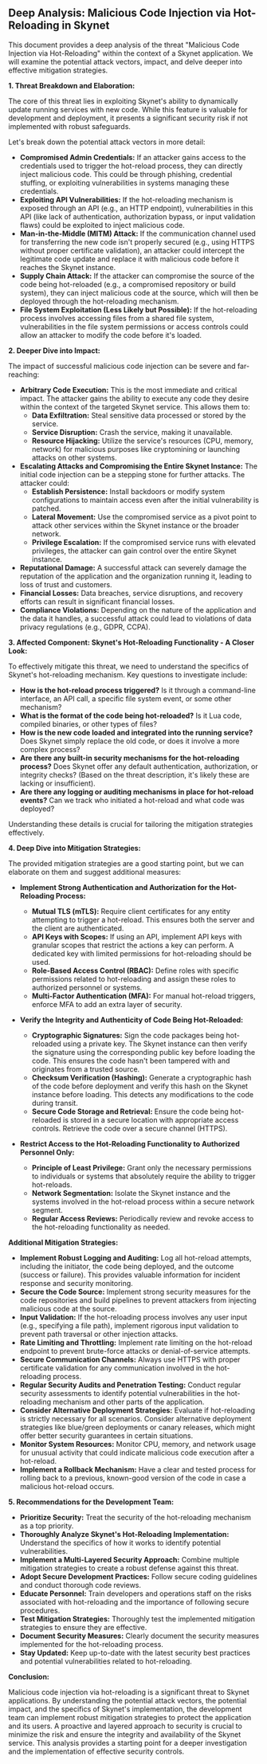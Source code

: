 ## Deep Analysis: Malicious Code Injection via Hot-Reloading in Skynet

This document provides a deep analysis of the threat "Malicious Code Injection via Hot-Reloading" within the context of a Skynet application. We will examine the potential attack vectors, impact, and delve deeper into effective mitigation strategies.

**1. Threat Breakdown and Elaboration:**

The core of this threat lies in exploiting Skynet's ability to dynamically update running services with new code. While this feature is valuable for development and deployment, it presents a significant security risk if not implemented with robust safeguards.

Let's break down the potential attack vectors in more detail:

* **Compromised Admin Credentials:** If an attacker gains access to the credentials used to trigger the hot-reload process, they can directly inject malicious code. This could be through phishing, credential stuffing, or exploiting vulnerabilities in systems managing these credentials.
* **Exploiting API Vulnerabilities:** If the hot-reloading mechanism is exposed through an API (e.g., an HTTP endpoint), vulnerabilities in this API (like lack of authentication, authorization bypass, or input validation flaws) could be exploited to inject malicious code.
* **Man-in-the-Middle (MITM) Attack:** If the communication channel used for transferring the new code isn't properly secured (e.g., using HTTPS without proper certificate validation), an attacker could intercept the legitimate code update and replace it with malicious code before it reaches the Skynet instance.
* **Supply Chain Attack:** If the attacker can compromise the source of the code being hot-reloaded (e.g., a compromised repository or build system), they can inject malicious code at the source, which will then be deployed through the hot-reloading mechanism.
* **File System Exploitation (Less Likely but Possible):** If the hot-reloading process involves accessing files from a shared file system, vulnerabilities in the file system permissions or access controls could allow an attacker to modify the code before it's loaded.

**2. Deeper Dive into Impact:**

The impact of successful malicious code injection can be severe and far-reaching:

* **Arbitrary Code Execution:** This is the most immediate and critical impact. The attacker gains the ability to execute any code they desire within the context of the targeted Skynet service. This allows them to:
    * **Data Exfiltration:** Steal sensitive data processed or stored by the service.
    * **Service Disruption:** Crash the service, making it unavailable.
    * **Resource Hijacking:** Utilize the service's resources (CPU, memory, network) for malicious purposes like cryptomining or launching attacks on other systems.
* **Escalating Attacks and Compromising the Entire Skynet Instance:**  The initial code injection can be a stepping stone for further attacks. The attacker could:
    * **Establish Persistence:** Install backdoors or modify system configurations to maintain access even after the initial vulnerability is patched.
    * **Lateral Movement:** Use the compromised service as a pivot point to attack other services within the Skynet instance or the broader network.
    * **Privilege Escalation:** If the compromised service runs with elevated privileges, the attacker can gain control over the entire Skynet instance.
* **Reputational Damage:** A successful attack can severely damage the reputation of the application and the organization running it, leading to loss of trust and customers.
* **Financial Losses:**  Data breaches, service disruptions, and recovery efforts can result in significant financial losses.
* **Compliance Violations:** Depending on the nature of the application and the data it handles, a successful attack could lead to violations of data privacy regulations (e.g., GDPR, CCPA).

**3. Affected Component: Skynet's Hot-Reloading Functionality - A Closer Look:**

To effectively mitigate this threat, we need to understand the specifics of Skynet's hot-reloading mechanism. Key questions to investigate include:

* **How is the hot-reload process triggered?** Is it through a command-line interface, an API call, a specific file system event, or some other mechanism?
* **What is the format of the code being hot-reloaded?** Is it Lua code, compiled binaries, or other types of files?
* **How is the new code loaded and integrated into the running service?** Does Skynet simply replace the old code, or does it involve a more complex process?
* **Are there any built-in security mechanisms for the hot-reloading process?**  Does Skynet offer any default authentication, authorization, or integrity checks? (Based on the threat description, it's likely these are lacking or insufficient).
* **Are there any logging or auditing mechanisms in place for hot-reload events?**  Can we track who initiated a hot-reload and what code was deployed?

Understanding these details is crucial for tailoring the mitigation strategies effectively.

**4. Deep Dive into Mitigation Strategies:**

The provided mitigation strategies are a good starting point, but we can elaborate on them and suggest additional measures:

* **Implement Strong Authentication and Authorization for the Hot-Reloading Process:**
    * **Mutual TLS (mTLS):**  Require client certificates for any entity attempting to trigger a hot-reload. This ensures both the server and the client are authenticated.
    * **API Keys with Scopes:** If using an API, implement API keys with granular scopes that restrict the actions a key can perform. A dedicated key with limited permissions for hot-reloading should be used.
    * **Role-Based Access Control (RBAC):** Define roles with specific permissions related to hot-reloading and assign these roles to authorized personnel or systems.
    * **Multi-Factor Authentication (MFA):** For manual hot-reload triggers, enforce MFA to add an extra layer of security.

* **Verify the Integrity and Authenticity of Code Being Hot-Reloaded:**
    * **Cryptographic Signatures:**  Sign the code packages being hot-reloaded using a private key. The Skynet instance can then verify the signature using the corresponding public key before loading the code. This ensures the code hasn't been tampered with and originates from a trusted source.
    * **Checksum Verification (Hashing):** Generate a cryptographic hash of the code before deployment and verify this hash on the Skynet instance before loading. This detects any modifications to the code during transit.
    * **Secure Code Storage and Retrieval:** Ensure the code being hot-reloaded is stored in a secure location with appropriate access controls. Retrieve the code over a secure channel (HTTPS).

* **Restrict Access to the Hot-Reloading Functionality to Authorized Personnel Only:**
    * **Principle of Least Privilege:** Grant only the necessary permissions to individuals or systems that absolutely require the ability to trigger hot-reloads.
    * **Network Segmentation:** Isolate the Skynet instance and the systems involved in the hot-reload process within a secure network segment.
    * **Regular Access Reviews:** Periodically review and revoke access to the hot-reloading functionality as needed.

**Additional Mitigation Strategies:**

* **Implement Robust Logging and Auditing:**  Log all hot-reload attempts, including the initiator, the code being deployed, and the outcome (success or failure). This provides valuable information for incident response and security monitoring.
* **Secure the Code Source:** Implement strong security measures for the code repositories and build pipelines to prevent attackers from injecting malicious code at the source.
* **Input Validation:** If the hot-reloading process involves any user input (e.g., specifying a file path), implement rigorous input validation to prevent path traversal or other injection attacks.
* **Rate Limiting and Throttling:** Implement rate limiting on the hot-reload endpoint to prevent brute-force attacks or denial-of-service attempts.
* **Secure Communication Channels:** Always use HTTPS with proper certificate validation for any communication involved in the hot-reloading process.
* **Regular Security Audits and Penetration Testing:** Conduct regular security assessments to identify potential vulnerabilities in the hot-reloading mechanism and other parts of the application.
* **Consider Alternative Deployment Strategies:** Evaluate if hot-reloading is strictly necessary for all scenarios. Consider alternative deployment strategies like blue/green deployments or canary releases, which might offer better security guarantees in certain situations.
* **Monitor System Resources:** Monitor CPU, memory, and network usage for unusual activity that could indicate malicious code execution after a hot-reload.
* **Implement a Rollback Mechanism:** Have a clear and tested process for rolling back to a previous, known-good version of the code in case a malicious hot-reload occurs.

**5. Recommendations for the Development Team:**

* **Prioritize Security:** Treat the security of the hot-reloading mechanism as a top priority.
* **Thoroughly Analyze Skynet's Hot-Reloading Implementation:** Understand the specifics of how it works to identify potential vulnerabilities.
* **Implement a Multi-Layered Security Approach:** Combine multiple mitigation strategies to create a robust defense against this threat.
* **Adopt Secure Development Practices:** Follow secure coding guidelines and conduct thorough code reviews.
* **Educate Personnel:** Train developers and operations staff on the risks associated with hot-reloading and the importance of following secure procedures.
* **Test Mitigation Strategies:**  Thoroughly test the implemented mitigation strategies to ensure they are effective.
* **Document Security Measures:** Clearly document the security measures implemented for the hot-reloading process.
* **Stay Updated:** Keep up-to-date with the latest security best practices and potential vulnerabilities related to hot-reloading.

**Conclusion:**

Malicious code injection via hot-reloading is a significant threat to Skynet applications. By understanding the potential attack vectors, the potential impact, and the specifics of Skynet's implementation, the development team can implement robust mitigation strategies to protect the application and its users. A proactive and layered approach to security is crucial to minimize the risk and ensure the integrity and availability of the Skynet service. This analysis provides a starting point for a deeper investigation and the implementation of effective security controls.
